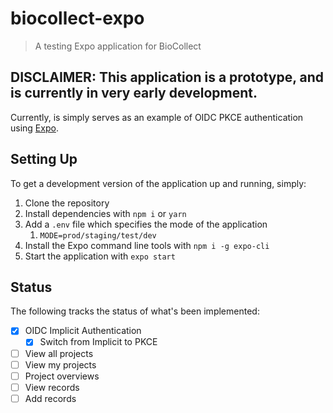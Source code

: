 # biocollect-expo

> A testing Expo application for BioCollect

## DISCLAIMER: This application is a prototype, and is currently in very early development.

Currently, is simply serves as an example of OIDC PKCE authentication using [Expo](https://expo.dev/).

## Setting Up

To get a development version of the application up and running, simply:

1. Clone the repository
2. Install dependencies with `npm i` or `yarn`
3. Add a `.env` file which specifies the mode of the application
   1. `MODE=prod/staging/test/dev`
4. Install the Expo command line tools with `npm i -g expo-cli`
5. Start the application with `expo start`

## Status

The following tracks the status of what's been implemented:

- [x] OIDC Implicit Authentication
  - [x] Switch from Implicit to PKCE
- [ ] View all projects
- [ ] View my projects
- [ ] Project overviews
- [ ] View records
- [ ] Add records
